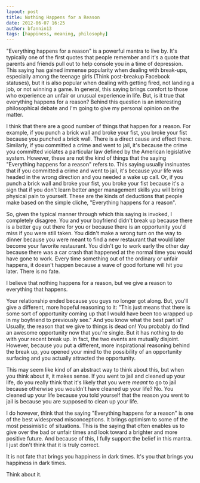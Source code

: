 ```yaml
---
layout: post
title: Nothing Happens for a Reason
date: 2012-06-07 16:25
author: bfannin13
tags: [happiness, meaning, philosophy]
---
```

"Everything happens for a reason" is a powerful mantra to live by. It's typically one of the first quotes that people remember and it's a quote that parents and friends pull out to help console you in a time of depression. This saying has gained immense popularity when dealing with break-ups, especially among the teenage girls (Think post-breakup Facebook statuses), but it is also popular when dealing with getting fired, not landing a job, or not winning a game. In general, this saying brings comfort to those who experience an unfair or unusual experience in life. But, is it true that everything happens for a reason? Behind this question is an interesting philosophical debate and I'm going to give my personal opinion on the matter.

I think that there are a good number of things that happen for a reason. For example, if you punch a brick wall and broke your fist, you broke your fist because you punched a brick wall. There is a direct cause and effect there. Similarly, if you committed a crime and went to jail, it's because the crime you committed violates a particular law defined by the American legislative system. However, these are not the kind of things that the saying "Everything happens for a reason" refers to. This saying usually insinuates that if you committed a crime and went to jail, it's because your life was headed in the wrong direction and you needed a wake up call. Or, if you punch a brick wall and broke your fist, you broke your fist because it's a sign that if you don't learn better anger management skills you will bring physical pain to yourself. These are the kinds of deductions that people make based on the simple cliche, "Everything happens for a reason".

So, given the typical manner through which this saying is invoked, I completely disagree. You and your boyfriend didn't break up because there is a better guy out there for you or because there is an opportunity you'd miss if you were still taken. You didn't make a wrong turn on the way to dinner because you were meant to find a new restaurant that would later become your favorite restaurant. You didn't go to work early the other day because there was a car crash that happened at the normal time you would have gone to work. Every time something out of the ordinary or unfair happens, it doesn't happen because a wave of good fortune will hit you later. There is no fate.

I believe that nothing happens for a reason, but we give a reason to everything that happens.

Your relationship ended because you guys no longer got along. But, you'll give a different, more hopeful reasoning to it: "This just means that there is some sort of opportunity coming up that I would have been too wrapped up in my boyfriend to previously see." And you know what the best part is? Usually, the reason that we give to things is dead on! You probably do find an awesome opportunity now that you're single. But it has nothing to do with your recent break up. In fact, the two events are mutually disjoint. However, because you put a different, more inspirational reasoning behind the break up, you opened your mind to the possibility of an opportunity surfacing and you actually attracted the opportunity.

This may seem like kind of an abstract way to think about this, but when you think about it, it makes sense. If you went to jail and cleaned up your life, do you really think that it's likely that you were <em>meant</em> to go to jail because otherwise you wouldn't have cleaned up your life? No. You cleaned up your life because you told yourself that the reason you went to jail is because you are supposed to clean up your life.

I do however, think that the saying "Everything happens for a reason" is one of the best widespread misconceptions. It brings optimism to some of the most pessimistic of situations. This is the saying that often enables us to give over the bad or unfair times and look toward a brighter and more positive future. And because of this, I fully support the belief in this mantra. I just don't think that it is truly correct.

It is not fate that brings you happiness in dark times.  It's you that brings you happiness in dark times.

Think about it.
